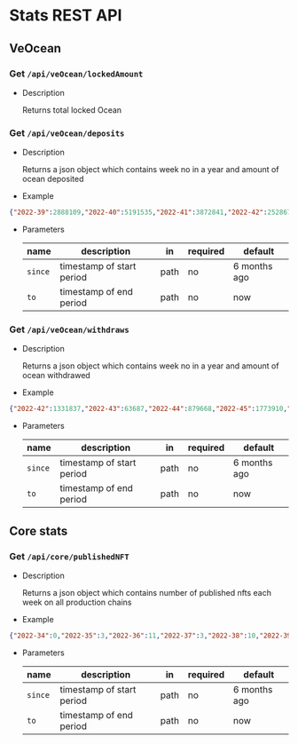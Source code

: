 # Stats REST API

## VeOcean

### **Get** `/api/veOcean/lockedAmount`

- Description

    Returns total locked Ocean

### **Get** `/api/veOcean/deposits`

- Description

    Returns a json object which contains week no in a year and amount of ocean deposited

- Example
```json
{"2022-39":2888109,"2022-40":5191535,"2022-41":3872841,"2022-42":2528677,"2022-43":1061958,"2022-44":1550195,"2022-45":3601578,"2022-46":563982,"2022-47":3376665,"2022-48":141386,"2022-49":918299,"2022-50":238507,"2022-51":5317844,"2022-52":195225,"2022-53":33867,"2023-1":150856,"2023-2":223131,"2023-3":233288,"2023-4":184532,"2023-5":473586,"2023-6":626580,"2023-7":70221,"2023-8":58339}
```

- Parameters

    | name   | description                 | in   | required | default       |
    |--------|-----------------------------|------|----------|-------------- |
    | `since`| timestamp of start period   | path | no       | 6 months ago  |
    | `to`   | timestamp of end period     | path | no       | now           |

### **Get** `/api/veOcean/withdraws`

- Description

    Returns a json object which contains week no in a year and amount of ocean withdrawed

- Example
```json
{"2022-42":1331837,"2022-43":63687,"2022-44":879668,"2022-45":1773910,"2022-46":1010,"2022-47":207431,"2022-48":29655,"2022-49":523352,"2022-50":54822,"2022-51":138839,"2022-52":2995026,"2022-53":61520,"2023-1":12670,"2023-2":662956,"2023-3":26538,"2023-4":56008,"2023-5":114613,"2023-6":37948,"2023-7":30126,"2023-8":2773}
```

- Parameters

    | name   | description                 | in   | required | default       |
    |--------|-----------------------------|------|----------|-------------- |
    | `since`| timestamp of start period   | path | no       | 6 months ago  |
    | `to`   | timestamp of end period     | path | no       | now           |


## Core stats

### **Get** `/api/core/publishedNFT`

- Description

    Returns a json object which contains number of published nfts each week on all production chains

- Example
```json
{"2022-34":0,"2022-35":3,"2022-36":11,"2022-37":3,"2022-38":10,"2022-39":4,"2022-40":12,"2022-41":43,"2022-42":12,"2022-43":5,"2022-44":18,"2022-45":33,"2022-46":45,"2022-47":32,"2022-48":286,"2022-49":92,"2022-50":229,"2022-51":84,"2022-52":35,"2023-1":65,"2023-2":82,"2023-3":59,"2023-4":110,"2023-5":152,"2023-6":118,"2023-7":87,"2023-8":41}
```

- Parameters

    | name   | description                 | in   | required | default       |
    |--------|-----------------------------|------|----------|-------------- |
    | `since`| timestamp of start period   | path | no       | 6 months ago  |
    | `to`   | timestamp of end period     | path | no       | now           |


